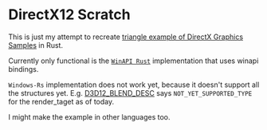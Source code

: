 # DirectX12 Scratch

This is just my attempt to recreate [triangle example of DirectX Graphics Samples](https://github.com/microsoft/DirectX-Graphics-Samples/tree/master/Samples/Desktop/D3D12HelloWorld/src/HelloTriangle) in Rust.

Currently only functional is the [`WinAPI Rust`](./winapi-rs/) implementation that uses winapi bindings.

`Windows-Rs` implementation does not work yet, because it doesn't support all the structures yet. E.g. [D3D12_BLEND_DESC](https://microsoft.github.io/windows-docs-rs/doc/bindings/windows/win32/direct3d12/struct.D3D12_BLEND_DESC.html) says `NOT_YET_SUPPORTED_TYPE` for the render_taget as of today.

I might make the example in other languages too.